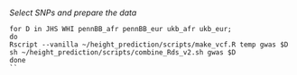####
*Select SNPs and prepare the data*
```
for D in JHS WHI pennBB_afr pennBB_eur ukb_afr ukb_eur;
do
Rscript --vanilla ~/height_prediction/scripts/make_vcf.R temp gwas $D
sh ~/height_prediction/scripts/combine_Rds_v2.sh gwas $D
done
``
